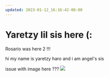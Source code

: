 ```yaml
---
updated: 2023-01-12_16:16:42-08:00
---
```


# Yaretzy lil sis here (:

Rosario was here 2 !!!

hi my name is yaretzy haro and i am angel's sis 

issue with image here ???
![](yaretzy_toca_boca.png)